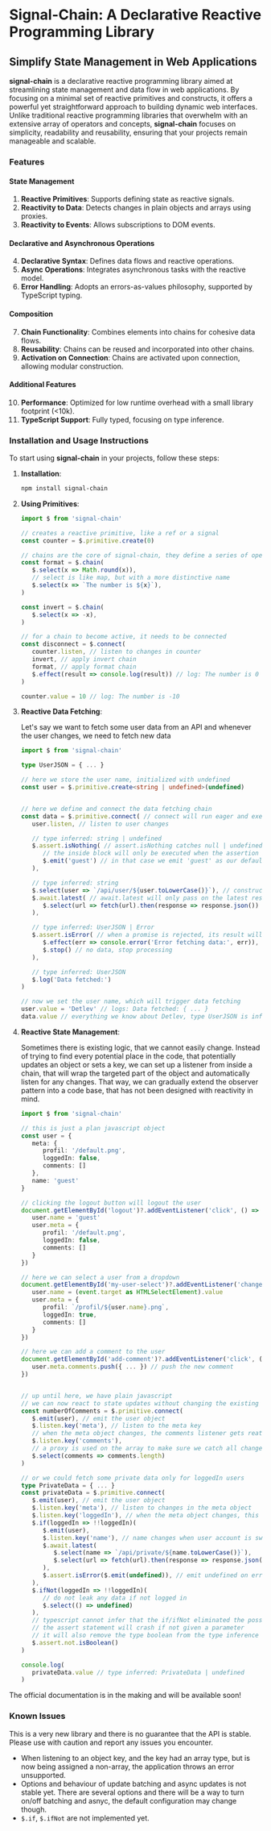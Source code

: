 # Signal-Chain: A Declarative Reactive Programming Library
## Simplify State Management in Web Applications

**signal-chain** is a declarative reactive programming library aimed at streamlining state management and data flow in web applications. By focusing on a minimal set of reactive primitives and constructs, it offers a powerful yet straightforward approach to building dynamic web interfaces. Unlike traditional reactive programming libraries that overwhelm with an extensive array of operators and concepts, **signal-chain** focuses on simplicity, readability and reusability, ensuring that your projects remain manageable and scalable.

### Features

#### State Management

1. **Reactive Primitives**: Supports defining state as reactive signals.
2. **Reactivity to Data**: Detects changes in plain objects and arrays using proxies.
3. **Reactivity to Events**: Allows subscriptions to DOM events.

#### Declarative and Asynchronous Operations

4. **Declarative Syntax**: Defines data flows and reactive operations.
5. **Async Operations**: Integrates asynchronous tasks with the reactive model.
6. **Error Handling**: Adopts an errors-as-values philosophy, supported by TypeScript typing.

#### Composition

7. **Chain Functionality**: Combines elements into chains for cohesive data flows.
8. **Reusability**: Chains can be reused and incorporated into other chains.
9. **Activation on Connection**: Chains are activated upon connection, allowing modular construction.

#### Additional Features

10. **Performance**: Optimized for low runtime overhead with a small library footprint (<10k).
11. **TypeScript Support**: Fully typed, focusing on type inference.


### Installation and Usage Instructions

To start using **signal-chain** in your projects, follow these steps:

1. **Installation**:
   ```sh
   npm install signal-chain
   ```

2. **Using Primitives**:
   ```typescript
   import $ from 'signal-chain'

   // creates a reactive primitive, like a ref or a signal
   const counter = $.primitive.create(0)

   // chains are the core of signal-chain, they define a series of operations
   const format = $.chain(
      $.select(x => Math.round(x)),
      // select is like map, but with a more distinctive name
      $.select(x => `The number is ${x}`),
   )

   const invert = $.chain(
      $.select(x => -x),
   )

   // for a chain to become active, it needs to be connected
   const disconnect = $.connect(
      counter.listen, // listen to changes in counter
      invert, // apply invert chain
      format, // apply format chain
      $.effect(result => console.log(result)) // log: The number is 0
   )

   counter.value = 10 // log: The number is -10
   ```

3. **Reactive Data Fetching**:

   Let's say we want to fetch some user data from an API and whenever the user changes, we need to fetch new data

   ```typescript
   import $ from 'signal-chain'

   type UserJSON = { ... }

   // here we store the user name, initialized with undefined
   const user = $.primitive.create<string | undefined>(undefined)


   // here we define and connect the data fetching chain
   const data = $.primitive.connect( // connect will run eager and execute synchronously
      user.listen, // listen to user changes

      // type inferred: string | undefined
      $.assert.isNothing( // assert.isNothing catches null | undefined
         // the inside block will only be executed when the assertion is true,
         $.emit('guest') // in that case we emit 'guest' as our default
      ),

      // type inferred: string
      $.select(user => `/api/user/${user.toLowerCase()}`), // construct the url
      $.await.latest( // await.latest will only pass on the latest resolve
         $.select(url => fetch(url).then(response => response.json()) as Promise<UserJSON>),
      ),

      // type inferred: UserJSON | Error
      $.assert.isError( // when a promise is rejected, its result will be a value of type Error
         $.effect(err => console.error('Error fetching data:', err)),
         $.stop() // no data, stop processing
      ),

      // type inferred: UserJSON
      $.log('Data fetched:')
   )

   // now we set the user name, which will trigger data fetching
   user.value = 'Detlev' // logs: Data fetched: { ... }
   data.value // everything we know about Detlev, type UserJSON is inferred
   ```

4. **Reactive State Management**:

   Sometimes there is existing logic, that we cannot easily change. Instead of trying to find every potential place in the code, that potentially updates an object or sets a key, we can set up a listener from inside a chain, that will wrap the targeted part of the object and automatically listen for any changes. That way, we can gradually extend the observer pattern into a code base, that has not been designed with reactivity in mind.


   ```typescript
   import $ from 'signal-chain'

   // this is just a plan javascript object
   const user = {
      meta: {
         profil: '/default.png',
         loggedIn: false,
         comments: []
      },
      name: 'guest'
   }

   // clicking the logout button will logout the user
   document.getElementById('logout')?.addEventListener('click', () => {
      user.name = 'guest'
      user.meta = {
         profil: '/default.png',
         loggedIn: false,
         comments: []
      }
   })

   // here we can select a user from a dropdown
   document.getElementById('my-user-select')?.addEventListener('change', (event) => {
      user.name = (event.target as HTMLSelectElement).value
      user.meta = {
         profil: `/profil/${user.name}.png`,
         loggedIn: true,
         comments: []
      }
   })

   // here we can add a comment to the user
   document.getElementById('add-comment')?.addEventListener('click', () => {
      user.meta.comments.push({ ... }) // push the new comment
   })


   // up until here, we have plain javascript
   // we can now react to state updates without changing the existing code
   const numberOfComments = $.primitive.connect(
      $.emit(user), // emit the user object
      $.listen.key('meta'), // listen to the meta key
      // when the meta object changes, the comments listener gets reattached
      $.listen.key('comments'),
      // a proxy is used on the array to make sure we catch all changes
      $.select(comments => comments.length)
   )

   // or we could fetch some private data only for loggedIn users
   type PrivateData = { ... }
   const privateData = $.primitive.connect(
      $.emit(user), // emit the user object
      $.listen.key('meta'), // listen to changes in the meta object
      $.listen.key('loggedIn'), // when the meta object changes, this listener gets reattached
      $.if(loggedIn => !!loggedIn)(
         $.emit(user),
         $.listen.key('name'), // name changes when user account is switched without logout
         $.await.latest(
            $.select(name => `/api/private/${name.toLowerCase()}`),
            $.select(url => fetch(url).then(response => response.json()) as Promise<PrivateData>),
         ),
         $.assert.isError($.emit(undefined)), // emit undefined on error
      ),
      $.ifNot(loggedIn => !!loggedIn)(
         // do not leak any data if not logged in
         $.select(() => undefined)
      ),
      // typescript cannot infer that the if/ifNot eliminated the possibility of a boolean type here
      // the assert statement will crash if not given a parameter
      // it will also remove the type boolean from the type inference
      $.assert.not.isBoolean()
   )

   console.log(
      privateData.value // type inferred: PrivateData | undefined
   )
   ```

The official documentation is in the making and will be available soon!


### Known Issues

This is a very new library and there is no guarantee that the API is stable. Please use with caution and report any issues you encounter.

- When listening to an object key, and the key had an array type, but is now being assigned a non-array, the application throws an error unsupported.
- Options and behaviour of update batching and async updates is not stable yet. There are several options and there will be a way to turn on/off batching and asnyc, the default configuration may change though.
- `$.if`, `$.ifNot` are not implemented yet.

